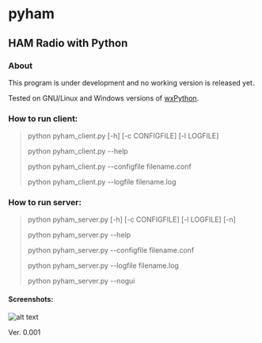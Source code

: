 

# pyham
## HAM Radio with Python

### About
This program is under development and no working version is released yet.

Tested on GNU/Linux and Windows versions of [wxPython](https://www.wxpython.org).

### How to run client:
> python pyham_client.py [-h] [-c CONFIGFILE] [-l LOGFILE]
>
> python pyham_client.py --help
>
> python pyham_client.py --configfile filename.conf
>
> python pyham_client.py --logfile filename.log


### How to run server:
>python pyham_server.py [-h] [-c CONFIGFILE] [-l LOGFILE] [-n]
>
>python pyham_server.py --help
>
>python pyham_server.py --configfile filename.conf
>
>python pyham_server.py --logfile filename.log
>
>python pyham_server.py --nogui

#### Screenshots:

![alt text](http://titanix.net/~japek/pyham-client-0001.png)

Ver. 0.001

